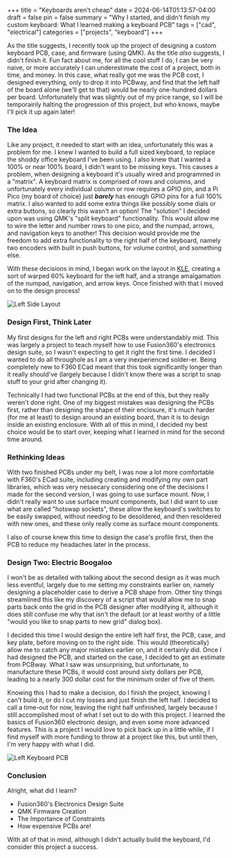 +++
title = "Keyboards aren't cheap"
date = 2024-06-14T01:13:57-04:00
draft = false
pin = false
summary = "Why I started, and didn't finish my custom keyboard: What I learned making a keyboard PCB"
tags = ["cad", "electrical"]
categories = ["projects", "keyboard"]
+++

As the title suggests, I recently took up the project of designing a custom keyboard PCB, case, and firmware (using QMK). As the title *also* suggests, I didn't finish it.
Fun fact about me, for all the cool stuff I do, I can be very naive, or more accurately I can underestimate the cost of a project, both in time, and money.
In this case, what really got me was the PCB cost, I designed everything, only to drop it into PCBway, and find that the left half of the board alone (we'll get to that) would be nearly one-hundred dollars per board. Unfortunately that was slightly out of my price range, so I will be temporairily halting the progression of this project, but who knows, maybe I'll pick it up again later!

### The Idea

Like any project, it needed to start with an idea, unfortunately this was a problem for me. I knew I wanted to build a full sized keyboard, to replace the shoddy office keyboard I've been using. I also knew that I wanted a 100% or near 100% board, I didn't want to be missing keys. This causes a problem, when designing a keyboard it's usually wired and programmed in a "matrix". A keyboard matrix is comprised of rows and columns, and unfortunately every individual column or row requires a GPIO pin, and a Pi Pico (my board of choice) just ***barely*** has enough GPIO pins for a full 100% matrix. I also wanted to add some extra things like possibly some dials or extra buttons, so clearly this wasn't an option! The "solution" I decided upon was using QMK's "split keyboard" functionality. This would allow me to wire the letter and number rows to one pico, and the numpad, arrows, and navigation keys to another! This decision would provide me the freedom to add extra functionality to the right half of the keyboard, namely two encoders with built in push buttons, for volume control, and something else.

With these decisions in mind, I began work on the layout in [KLE](http://www.keyboard-layout-editor.com/), creating a sort of warped 60% keyboard for the left half, and a strange amalgamation of the numpad, navigation, and arrow keys. Once finished with that I moved on to the design process!

![Left Side Layout](keyboard_left_layout.png)

### Design First, Think Later

My first designs for the left and right PCBs were understandably mid. This was largely a project to teach myself how to use Fusion360's electronics design suite, so I wasn't expecting to get it right the first time. I decided I wanted to do all throughole as I am a very inexperienced solder-er. Being completely new to F360 ECad meant that this took significantly longer than it really should've (largely because I didn't know there was a script to snap stuff to your grid after changing it). 

Technically I had two functional PCBs at the end of this, but they really weren't done right. One of my biggest mistakes was designing the PCBs first, rather than designing the shape of their enclosure, it's much harder (for me at least) to design around an existing board, than it is to design inside an existing enclosure. With all of this in mind, I decided my best choice would be to start over, keeping what I learned in mind for the second time around.

### Rethinking Ideas

With two finished PCBs under my belt, I was now a lot more comfortable with F360's ECad suite, including creating and modifying my own part libraries, which was very nessecary considering one of the decisions I made for the second version, I was going to use surface mount. Now, I didn't really want to use surface mount components, but I did want to use what are called "hotswap sockets", these allow the keyboard's switches to be easily swapped, without needing to be desoldered, and then resoldered with new ones, and these only really come as surface mount components.

I also of course knew this time to design the case's profile first, then the PCB to reduce my headaches later in the process.

### Design Two: Electric Boogaloo

I won't be as detailed with talking about the second design as it was much less eventful, largely due to me setting my constraints earlier on, namely designing a placeholder case to derive a PCB shape from. Other tiny things streamlined this like my discovery of a script that would allow me to snap parts back onto the grid in the PCB designer after modifying it, although it does still confuse me why that isn't the default (or at least worthy of a little "would you like to snap parts to new grid" dialog box).

I decided this time I would design the entire left half first, the PCB, case, and key plate, before moving on to the right side. This would (theoretically) allow me to catch any major mistakes earlier on, and it certainly did. Once I had designed the PCB, and started on the case, I decided to get an estimate from PCBway. What I saw was unsurprising, but unfortunate, to manufacture these PCBs, it would cost around sixty dollars per PCB, leading to a nearly 300 dollar cost for the minimum order of five of them.

Knowing this I had to make a decision, do I finish the project, knowing I can't build it, or do I cut my losses and just finish the left half. I decided to call a time-out for now, leaving the right half unfinished, largely because I still accomplished most of what I set out to do with this project. I learned the basics of Fusion360 electronic design, and even some more advanced features. This is a project I would love to pick back up in a little while, if I find myself with more funding to throw at a project like this, but until then, I'm very happy with what I did.

![Left Keyboard PCB](keyboard_left_half_render.png)

### Conclusion

Alright, what did I learn?
- Fusion360's Electronics Design Suite
- QMK Firmware Creation
- The Importance of Constraints
- How expensive PCBs are!

With all of that in mind, although I didn't actually build the keyboard, I'd consider this project a success.